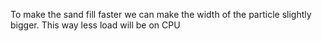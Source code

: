 To make the sand fill faster we can make the width of the particle slightly bigger. This way less load will be on CPU
